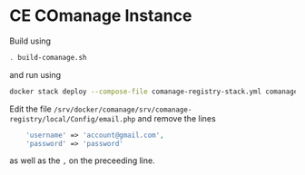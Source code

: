 # CE COmanage Instance

Build using
```sh
. build-comanage.sh
```
and run using
```sh
docker stack deploy --compose-file comanage-registry-stack.yml comanage-registry
```

Edit the file `/srv/docker/comanage/srv/comanage-registry/local/Config/email.php` and remove the lines
```php
    'username' => 'account@gmail.com',
    'password' => 'password'
```
as well as the `,` on the preceeding line.
